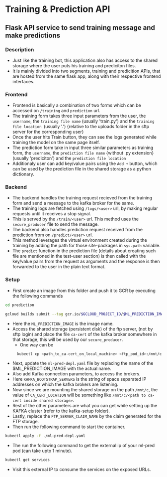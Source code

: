 # Training & Prediction API

## Flask API service to send training message and make predictions

### Description

- Just like the training bot, this application also has access to the shared storage where the user puts his training and prediciton files.
- It is mainly divided into two segments, training and predicition APIs, that are hosted from the same flask app, along with their respective frontend interfaces.

### Frontend

- Frontend is basically a combination of two forms which can be accessed on `/training` and `prediction` url.
- The training form takes three input parameters
  from the user, the `username`, the `training file name` (usually 'train.py') and the `training file location `(usually '.') {relative to the uploads folder in the sftp server for the corresponding user}
- Once the user hits Train button, they can see the logs generated while training the model on the same page itself.
- The prediction form take in input three similar parameters as training form, the `username`, the `prediction file name` {without .py extension} (usually 'prediciton') and the `prediction file location`
- Additionaly user can add key/value pairs using the `Add +` button, which can be used by the prediction file in the shared storage as a python dictionary.

### Backend

- The backend handles the training request recieved from the training form and send a message to the kafka broker for the same.
- The training logs are fetched using `/logs/<user>` url, by making regular requests until it receives a stop signal.
- This is served by the `/train/<user>` url. This method uses the `secure_producer` file to send the message.
- The backend also handles prediction request received from the prediction from on `/predict/<user>` url.
- This method leverages the virtual environment created during the training by adding the path for those site-packages in `sys.path` variable.
- The `predict` function in the prediction file (details about creating such file are mentioned in the test-user section) is then called with the key/value pairs from the request as arguments and the response is then forwarded to the user in the plain text format.

### Setup

- First create an image from this folder and push it to GCR by executing the following commands

```bash
cd prediction
```

```bash
gcloud builds submit --tag gcr.io/$GCLOUD_PROJECT_ID/$ML_PREDICTION_IMAGE
```

- Here the `ML_PREDICTION_IMAGE` is the image name.
- Access the shared storage (persistent disk) of the ftp server, (not by sftp login) and place the file `ca-cert` of the kafka broker somewhere in that storage, this will be used by our `secure_producer`.
  - One way can be
  ```bash
    kubectl cp <path_to_ca-cert_on_local_machine> <ftp_pod_id>:/mnt/c/<path_to_paste_the_file>
  ```
- Next, update the `ml-pred-depl.yaml` file by replacing the name of the $ML_PREDICTION_IMAGE with the actual name.
- Also add Kafka connection parameters, to access the brokers.
- Here `KAFKA_BOOTSTRAP_SERVERS` is the string of space separated IP addresses on which the kafka brokers are listening.
- Now since we are mounting the shared storage on the path `/mnt/c`, the value of `CA_CERT_LOCATION` will be something like `/mnt/c/<path to ca-cert inside shared storage>`.
- Rest of the other parameters are what you can get while setting up the KAFKA cluster (refer to the kafka-setup folder).
- Lastly, replace the `FTP_SERVER_CLAIM_NAME` by the claim generated for the FTP storage.
- Then run the following command to start the container.

```bash
kubectl apply -f ./ml-pred-depl.yaml
```

- The run the following command to get the external ip of your ml-pred pod (can take upto 1 minute).

```bash
kubectl get services
```

- Visit this external IP to consume the services on the exposed URLs.
